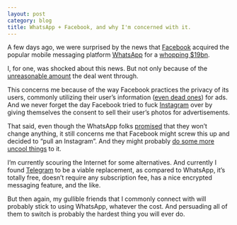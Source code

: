 ```yaml
---
layout: post
category: blog
title: WhatsApp + Facebook, and why I'm concerned with it.
---
```


A few days ago, we were surprised by the news that [Facebook](http://www.facebook.com/) acquired the popular mobile messaging platform [WhatsApp](http://www.whatsapp.com/) for a [whopping $19bn](http://www.theverge.com/2014/2/19/5427332/facebook-is-buying-whatsapp).

I, for one, was shocked about this news. But not only because of the [unreasonable amount](http://thingsthatarecheaperthanwhatsapp.tumblr.com/) the deal went through.

This concerns me because of the way Facebook practices the privacy of its users, commonly utilizing their user’s information ([even dead ones](http://readwrite.com/2012/12/11/why-are-dead-people-liking-stuff-on-facebook)) for ads. And we never forget the day Facebook tried to fuck [Instagram](http://instagram.com/) over by giving themselves the consent to sell their user’s photos for advertisements.

That said, even though the WhatsApp folks [promised](http://blog.whatsapp.com/index.php/2014/02/facebook/) that they won’t change anything, it still concerns me that Facebook might screw this up and decided to “pull an Instagram”. And they might probably [do some more uncool things](http://www.forbes.com/sites/maseenaziegler/2014/02/23/5-uncool-things-that-facebook-could-do-to-whatsapp/) to it.

I’m currently scouring the Internet for some alternatives. And currently I found [Telegram](https://telegram.org/) to be a viable replacement, as compared to WhatsApp, it’s totally free, doesn’t require any subscription fee, has a nice encrypted messaging feature, and the like.

But then again, my gullible friends that I commonly connect with will probably stick to using WhatsApp, whatever the cost. And persuading all of them to switch is probably the hardest thing you will ever do.
